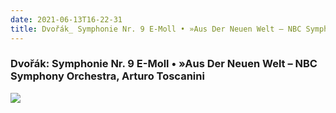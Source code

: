 ```yaml
---
date: 2021-06-13T16-22-31
title: Dvořák_ Symphonie Nr. 9 E-Moll • »Aus Der Neuen Welt – NBC Symphony Orchestra, Arturo Toscanini
---
```

### Dvořák: Symphonie Nr. 9 E-Moll • »Aus Der Neuen Welt – NBC Symphony Orchestra, Arturo Toscanini
[1]: https://www.discogs.com/release/11356228

[![](https://img.discogs.com/Ga391AHp9tTNWLvsZmB9NbSt0ks=/fit-in/600x600/filters:strip_icc():format(jpeg):mode_rgb():quality(90)/discogs-images/R-11356228-1514853312-9792.jpeg.jpg)][1]
